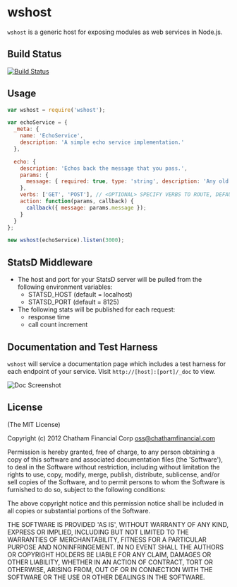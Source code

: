 # wshost

`wshost` is a generic host for exposing modules as web services in Node.js.

## Build Status

[![Build Status](https://secure.travis-ci.org/Chatham/wshost.png?branch=master)](http://travis-ci.org/Chatham/wshost)

## Usage

```javascript
var wshost = require('wshost');

var echoService = {
  _meta: {
    name: 'EchoService',
    description: 'A simple echo service implementation.'
  },

  echo: {
    description: 'Echos back the message that you pass.',
    params: {
      message: { required: true, type: 'string', description: 'Any old thing you want to enter.' } // PARAMETER VALIDATION IS COMING SOON!
    },
    verbs: ['GET', 'POST'], // <OPTIONAL> SPECIFY VERBS TO ROUTE, DEFAULT = GET
    action: function(params, callback) {
      callback({ message: params.message });
    }
  } 
};

new wshost(echoService).listen(3000);
```

## StatsD Middleware

* The host and port for your StatsD server will be pulled from the following environment variables:
  - STATSD_HOST (default = localhost)
  - STATSD_PORT (default = 8125)
* The following stats will be published for each request:
	- response time
	- call count increment

## Documentation and Test Harness

`wshost` will service a documentation page which includes a test harness for each endpoint of your service.  Visit `http://[host]:[port]/_doc` to view.

![Doc Screenshot](https://github.com/Chatham/wshost/raw/master/_readme/screenshot_doc.png)

## License

(The MIT License)

Copyright (c) 2012 Chatham Financial Corp <oss@chathamfinancial.com>

Permission is hereby granted, free of charge, to any person obtaining
a copy of this software and associated documentation files (the
'Software'), to deal in the Software without restriction, including
without limitation the rights to use, copy, modify, merge, publish,
distribute, sublicense, and/or sell copies of the Software, and to
permit persons to whom the Software is furnished to do so, subject to
the following conditions:

The above copyright notice and this permission notice shall be
included in all copies or substantial portions of the Software.

THE SOFTWARE IS PROVIDED 'AS IS', WITHOUT WARRANTY OF ANY KIND,
EXPRESS OR IMPLIED, INCLUDING BUT NOT LIMITED TO THE WARRANTIES OF
MERCHANTABILITY, FITNESS FOR A PARTICULAR PURPOSE AND NONINFRINGEMENT.
IN NO EVENT SHALL THE AUTHORS OR COPYRIGHT HOLDERS BE LIABLE FOR ANY
CLAIM, DAMAGES OR OTHER LIABILITY, WHETHER IN AN ACTION OF CONTRACT,
TORT OR OTHERWISE, ARISING FROM, OUT OF OR IN CONNECTION WITH THE
SOFTWARE OR THE USE OR OTHER DEALINGS IN THE SOFTWARE.